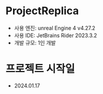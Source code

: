 # ProjectReplica
- 사용 엔진: unreal Engine 4 v4.27.2
- 사용 IDE: JetBrains Rider 2023.3.2
- 개발 규모: 1인 개발

# 프로젝트 시작일
- 2024.01.17
